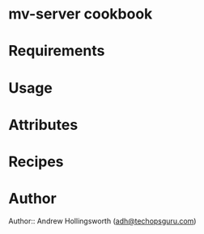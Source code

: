 # mv-server cookbook

# Requirements

# Usage

# Attributes

# Recipes

# Author

Author:: Andrew Hollingsworth (<adh@techopsguru.com>)
